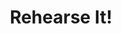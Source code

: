 ---
layout: post
title:  "Rehearse It!"
category: post
type: work
siteurl: https://www.rehearseit.co.uk/
image: assets/img/rehearse-it.jpg
---
